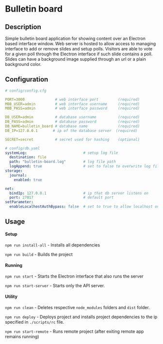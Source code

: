 # Bulletin board

## Description

Simple bulletin board application for showing content over an Electron based interface window. Web server is hosted to allow access to managing interface to add or remove slides and setup polls.
Visitors are able to vote for a given poll through the Electron interface if such slide contains a poll. Slides can have a background image supplied through an url or a plain background color.

## Configuration


```yaml
# config/config.cfg

PORT=3000              # web interface port         (required)
MBB_USER=admin         # web interface username     (required)
MBB_PASS=admin         # web interface password     (required)

DB_USER=admin          # database username          (required) 
DB_PASS=admin          # database password          (required)
DB_NAME=bulletin_board # database name              (required)
DB_IP=127.0.0.1       # ip of the database server  (required)

SECRET=secret          # secret used for hashing    (optional)
```

```yaml
# config/db.yaml
systemLog:                          # setup log file
  destination: file
  path: "bulletin-board.log"        # log file path
  logAppend: true                   # set to false to overwrite log file at start
storage:
  journal:
    enabled: true

net:
  bindIp: 127.0.0.1                 # ip that db server listens on
  port: 27017                       # default port
setParameter:
  enableLocalhostAuthBypass: false  # set to true to allow localhost only access for initial setup

```
## Usage

#### Setup 

`npm run install-all` - Installs all dependencies

`npm run build` - Builds the project

#### Running

`npm run start` - Starts the Electron interface that also runs the server

`npm run start-server` - Starts only the API server.

#### Utility

`npm run clean` - Deletes respective `node_modules` folders and `dist` folder.

`npm run deploy` - Deploys project and installs project dependencies to the ip specified in `./scripts/rc` file.

`npm run start-remote` - Runs remote project (after exiting remote app remains running)


